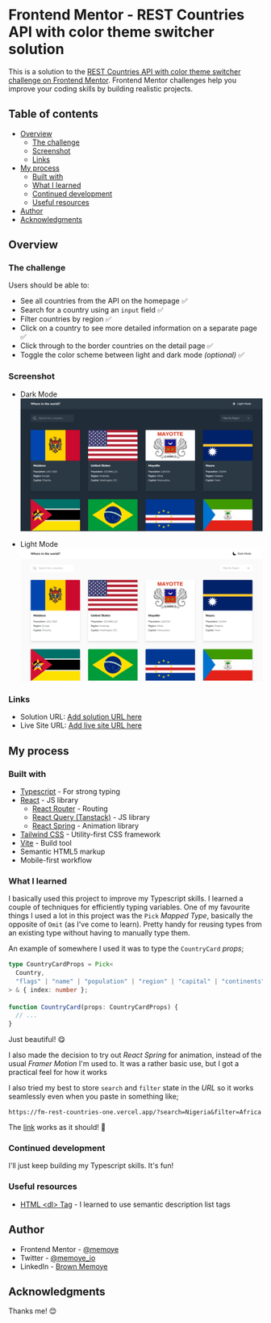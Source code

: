 # Frontend Mentor - REST Countries API with color theme switcher solution

This is a solution to the [REST Countries API with color theme switcher challenge on Frontend Mentor](https://www.frontendmentor.io/challenges/rest-countries-api-with-color-theme-switcher-5cacc469fec04111f7b848ca). Frontend Mentor challenges help you improve your coding skills by building realistic projects.

## Table of contents

- [Overview](#overview)
  - [The challenge](#the-challenge)
  - [Screenshot](#screenshot)
  - [Links](#links)
- [My process](#my-process)
  - [Built with](#built-with)
  - [What I learned](#what-i-learned)
  - [Continued development](#continued-development)
  - [Useful resources](#useful-resources)
- [Author](#author)
- [Acknowledgments](#acknowledgments)

## Overview

### The challenge

Users should be able to:

- See all countries from the API on the homepage ✅
- Search for a country using an `input` field ✅
- Filter countries by region ✅
- Click on a country to see more detailed information on a separate page ✅
- Click through to the border countries on the detail page ✅
- Toggle the color scheme between light and dark mode _(optional)_ ✅

### Screenshot

- Dark Mode
  ![](./public/solution_dark.png)

- Light Mode
  ![](./public/solution_light.png)

### Links

- Solution URL: [Add solution URL here](https://your-solution-url.com)
- Live Site URL: [Add live site URL here](https://your-live-site-url.com)

## My process

### Built with

- [Typescript](https://reactjs.org/) - For strong typing
- [React](https://reactjs.org/) - JS library
  - [React Router](https://reactrouter.com/en/main) - Routing
  - [React Query (Tanstack)](https://tanstack.com/query/latest/docs/framework/react/overview) - JS library
  - [React Spring](https://www.react-spring.dev/) - Animation library
- [Tailwind CSS](https://tailwindcss.com/) - Utility-first CSS framework
- [Vite](https://vitejs.dev/guide/) - Build tool
- Semantic HTML5 markup
- Mobile-first workflow

### What I learned

I basically used this project to improve my Typescript skills. I learned a couple of techniques for efficiently typing variables.
One of my favourite things I used a lot in this project was the `Pick` _Mapped Type_, basically the opposite of `Omit` (as I've come to learn). Pretty handy for reusing types from an existing type without having to manually type them.

An example of somewhere I used it was to type the `CountryCard` _props_;

```ts
type CountryCardProps = Pick<
  Country,
  "flags" | "name" | "population" | "region" | "capital" | "continents" | "cca2"
> & { index: number };

function CountryCard(props: CountryCardProps) {
  // ...
}
```

Just beautiful! 😋

I also made the decision to try out _React Spring_ for animation, instead of the usual _Framer Motion_ I'm used to. It was a rather basic use, but I got a practical feel for how it works

I also tried my best to store `search` and `filter` state in the _URL_ so it works seamlessly even when you paste in something like;

```
https://fm-rest-countries-one.vercel.app/?search=Nigeria&filter=Africa
```

The [link](https://fm-rest-countries-one.vercel.app/?search=Nigeria&filter=Africa) works as it should! 🥳

### Continued development

I'll just keep building my Typescript skills. It's fun!

### Useful resources

- [HTML \<dl\> Tag](https://www.w3schools.com/tags/tag_dl.asp) - I learned to use semantic description list tags

## Author

<!-- - Website - [Add your name here](https://www.your-site.com) -->

- Frontend Mentor - [@memoye](https://www.frontendmentor.io/profile/memoye)
- Twitter - [@memoye_io](https://www.twitter.com/memoye_io)
- LinkedIn - [Brown Memoye](https://www.linkedin.com/in/b-me)

## Acknowledgments

Thanks me! 😊
